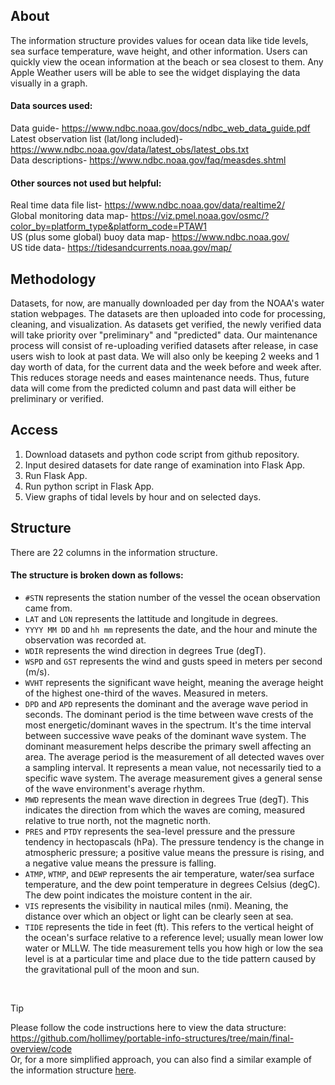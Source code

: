 ## About
The information structure provides values for ocean data like tide levels, sea surface temperature, wave height, and other information. Users can quickly view the ocean information at the beach or sea closest to them. Any Apple Weather users will be able to see the widget displaying the data visually in a graph.

#### Data sources used:
Data guide- https://www.ndbc.noaa.gov/docs/ndbc_web_data_guide.pdf <br/>
Latest observation list (lat/long included)- https://www.ndbc.noaa.gov/data/latest_obs/latest_obs.txt <br/>
Data descriptions- https://www.ndbc.noaa.gov/faq/measdes.shtml

#### Other sources not used but helpful:
Real time data file list- https://www.ndbc.noaa.gov/data/realtime2/ <br/>
Global monitoring data map- https://viz.pmel.noaa.gov/osmc/?color_by=platform_type&platform_code=PTAW1 <br/>
US (plus some global) buoy data map- https://www.ndbc.noaa.gov/ <br/>
US tide data- https://tidesandcurrents.noaa.gov/map/

## Methodology
Datasets, for now, are manually downloaded per day from the NOAA's water station webpages. The datasets are then uploaded into code for processing, cleaning, and visualization. As datasets get verified, the newly verified data will take priority over "preliminary" and "predicted" data. Our maintenance process will consist of re-uploading verified datasets after release, in case users wish to look at past data. We will also only be keeping 2 weeks and 1 day worth of data, for the current data and the week before and week after. This reduces storage needs and eases maintenance needs. Thus, future data will come from the predicted column and past data will either be preliminary or verified. 

## Access
1. Download datasets and python code script from github repository.
2. Input desired datasets for date range of examination into Flask App.
3. Run Flask App.
4. Run python script in Flask App.
5. View graphs of tidal levels by hour and on selected days.

## Structure
There are 22 columns in the information structure.

#### The structure is broken down as follows:
+ `#STN` represents the station number of the vessel the ocean observation came from. <br/>
+ `LAT` and `LON` represents the lattitude and longitude in degrees. <br/>
+ `YYYY MM DD` and `hh mm` represents the date, and the hour and minute the observation was recorded at. <br/>
+ `WDIR` represents the wind direction in degrees True (degT). <br/>
+ `WSPD` and `GST` represents the wind and gusts speed in meters per second (m/s). <br/>
+ `WVHT` represents the significant wave height, meaning the average height of the highest one-third of the waves. Measured in meters. <br/>
+ `DPD` and `APD` represents the dominant and the average wave period in seconds. The dominant period is the time between wave crests of the most energetic/dominant waves in the spectrum. It's the time interval between successive wave peaks of the dominant wave system. The dominant measurement helps describe the primary swell affecting an area. The average period is the measurement of all detected waves over a sampling interval. It represents a mean value, not necessarily tied to a specific wave system. The average measurement gives a general sense of the wave environment's average rhythm. <br/>
+ `MWD` represents the mean wave direction in degrees True (degT). This indicates the direction from which the waves are coming, measured relative to true north, not the magnetic north. <br/>
+ `PRES` and `PTDY` represents the sea-level pressure and the pressure tendency in hectopascals (hPa). The pressure tendency is the change in atmospheric pressure; a positive value means the pressure is rising, and a negative value means the pressure is falling. <br/>
+ `ATMP`, `WTMP`, and `DEWP` represents the air temperature, water/sea surface temperature, and the dew point temperature in degrees Celsius (degC). The dew point indicates the moisture content in the air. <br/>
+ `VIS` represents the visibility in nautical miles (nmi). Meaning, the distance over which an object or light can be clearly seen at sea. <br/>
+ `TIDE` represents the tide in feet (ft). This refers to the vertical height of the ocean's surface relative to a reference level; usually mean lower low water or MLLW. The tide measurement tells you how high or low the sea level is at a particular time and place due to the tide pattern caused by the gravitational pull of the moon and sun. <br/>
<br/>

> [!TIP]
> Please follow the code instructions here to view the data structure: https://github.com/hollimey/portable-info-structures/tree/main/final-overview/code </br>
>  Or, for a more simplified approach, you can also find a similar example of the information structure [here](https://github.com/hollimey/portable-info-structures/blob/main/assignments/example-structure/G8_CO-OPS_9444900_wl.csv).
